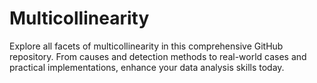 # Multicollinearity
Explore all facets of multicollinearity in this comprehensive GitHub repository. From causes and detection methods to real-world cases and practical implementations, enhance your data analysis skills today.
